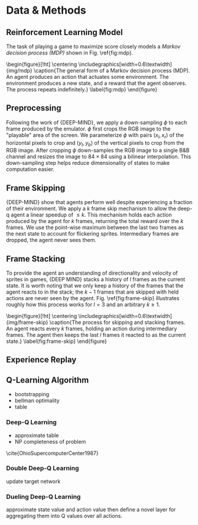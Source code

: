 # Data & Methods

## Reinforcement Learning Model

The task of playing a game to maximize score closely models a _Markov
decision process (MDP)_ shown in Fig. \ref{fig:mdp}.

\begin{figure}[!ht]
\centering
\includegraphics[width=0.6\textwidth]{img/mdp}
\caption{The general form of a Markov decision process (MDP). An agent
produces an action that actuates some environment. The environment produces a
new state, and a reward that the agent observes. The process repeats
indefinitely.}
\label{fig:mdp}
\end{figure}

## Preprocessing

Following the work of {DEEP-MIND}, we apply a down-sampling $\phi$ to each
frame produced by the emulator. $\phi$ first crops the RGB image to the
"playable" area of the screen.  We parameterize $\phi$ with pairs $(x_l, x_r)$
of the horizontal pixels to crop and $(y_t, y_b)$ of the vertical pixels to
crop from the RGB image. After cropping $\phi$ down-samples the RGB image to
a single B&B channel and resizes the image to $84 \times 84$ using a
bilinear interpolation. This down-sampling step helps reduce dimensionality of
states to make computation easier.

## Frame Skipping

{DEEP-MIND} show that agents perform well despite experiencing a fraction of
their environment. We apply a $k$ frame skip mechanism to allow the deep-q
agent a linear speedup of $\leq k$. This mechanism holds each action produced
by the agent for $k$ frames, returning the total reward over the $k$ frames.
We use the point-wise maximum between the last two frames as the next state to
account for flickering sprites. Intermediary frames are dropped, the agent
never sees them.

## Frame Stacking

To provide the agent an understanding of directionality and velocity of
sprites in games, {DEEP MIND} stacks a history of $l$ frames as the current
state. It is worth noting that we only keep a history of the frames that
the agent reacts to in the stack; the $k - 1$ frames that are skipped with
held actions are never seen by the agent. Fig. \ref{fig:frame-skip}
illustrates roughly how this process works for $l = 3$ and an arbitrary
$k \geq 1$.

\begin{figure}[!ht]
\centering
\includegraphics[width=0.6\textwidth]{img/frame-skip}
\caption{The process for skipping and stacking frames. An agent reacts every
$k$ frames, holding an action during intermediary frames. The agent then keeps
the last $l$ frames it reacted to as the current state.}
\label{fig:frame-skip}
\end{figure}

## Experience Replay


## Q-Learning Algorithm

-   bootstrapping
-   bellman optimality
-   table

### Deep-Q Learning

-   approximate table
-   NP completeness of problem

\cite{OhioSupercomputerCenter1987}

### Double Deep-Q Learning

update target network

### Dueling Deep-Q Learning

approximate state value and action value then define a novel layer for
aggregating them into Q values over all actions.
